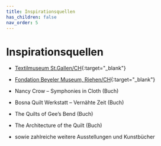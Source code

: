 ```yaml
---
title: Inspirationsquellen
has_children: false
nav_order: 5
---
```


# Inspirationsquellen

- [Textilmuseum St.Gallen/CH](http://www.textilmuseum.ch/){:target="_blank"}

- [Fondation Beyeler Museum, Riehen/CH](http://www.fondationbeyeler.ch/){:target="_blank"}

- Nancy Crow – Symphonies in Cloth (Buch)

- Bosna Quilt Werkstatt – Vernähte Zeit (Buch)

- The Quilts of Gee’s Bend (Buch)

- The Architecture of the Quilt (Buch)

- sowie zahlreiche weitere Ausstellungen und Kunstbücher